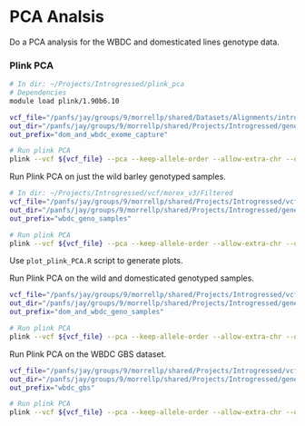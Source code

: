 # PCA Analsis

Do a PCA analysis for the WBDC and domesticated lines genotype data.

### Plink PCA

```bash
# In dir: ~/Projects/Introgressed/plink_pca
# Dependencies
module load plink/1.90b6.10

vcf_file="/panfs/jay/groups/9/morrellp/shared/Datasets/Alignments/introgression_project/all_dom_and_wild/Filtered/dom_and_wild_snps_biallelic.callable.cap50x.final.vcf.gz"
out_dir="/panfs/jay/groups/9/morrellp/shared/Projects/Introgressed/genetic_assignment/plink_pca"
out_prefix="dom_and_wbdc_exome_capture"

# Run plink PCA
plink --vcf ${vcf_file} --pca --keep-allele-order --allow-extra-chr --double-id --out ${out_dir}/${out_prefix}.pca
```

Run Plink PCA on just the wild barley genotyped samples.

```bash
# In dir: ~/Projects/Introgressed/vcf/morex_v3/Filtered
vcf_file="/panfs/jay/groups/9/morrellp/shared/Projects/Introgressed/vcf/morex_v3/Filtered/wbdc_bopa_snps.polymorphic.filt_miss_het.vcf.gz"
out_dir="/panfs/jay/groups/9/morrellp/shared/Projects/Introgressed/genetic_assignment/plink_pca"
out_prefix="wbdc_geno_samples"

# Run plink PCA
plink --vcf ${vcf_file} --pca --keep-allele-order --allow-extra-chr --out ${out_dir}/${out_prefix}.pca
```

Use `plot_plink_PCA.R` script to generate plots.


Run Plink PCA on the wild and domesticated genotyped samples.

```bash
vcf_file="/panfs/jay/groups/9/morrellp/shared/Projects/Introgressed/vcf/morex_v3/Filtered/nsgc_wbdc_bopa_9k_morex_v3.poly.filt_miss_het.vcf.gz"
out_dir="/panfs/jay/groups/9/morrellp/shared/Projects/Introgressed/genetic_assignment/plink_pca"
out_prefix="dom_and_wbdc_geno_samples"

# Run plink PCA
plink --vcf ${vcf_file} --pca --keep-allele-order --allow-extra-chr --out ${out_dir}/${out_prefix}.pca
```

Run Plink PCA on the WBDC GBS dataset.

```bash
vcf_file="/panfs/jay/groups/9/morrellp/shared/Projects/Introgressed/vcf/Ahmad_GBS_morex_v3/WBDC_GBS_snps_morex_v3.biallelic.mafgt0.0016.filt_miss_het.vcf.gz"
out_dir="/panfs/jay/groups/9/morrellp/shared/Projects/Introgressed/genetic_assignment/plink_pca"
out_prefix="wbdc_gbs"

# Run plink PCA
plink --vcf ${vcf_file} --pca --keep-allele-order --allow-extra-chr --out ${out_dir}/${out_prefix}.pca
```
